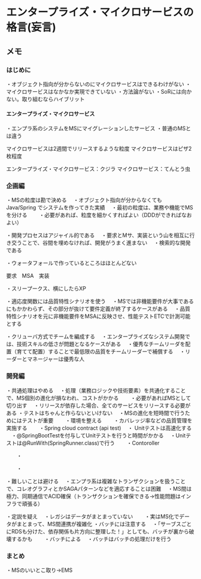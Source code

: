 # エンタープライズ・マイクロサービスの格言(妄言)

##  メモ

### はじめに
・オブジェクト指向が分からないのにマイクロサービスはできるわけがない
・マイクロサービスはなかなか実現できていない
・方法論がない
・SoRには向かない。取り組むならハイブリット

####  エンタープライズ・マイクロサービス
・エンプラ系のシステムをMSにマイグレーションしたサービス
・普通のMSとは違う


マイクロサービスは2週間でリリースするような粒度
マイクロサービスはピザ2枚程度

エンタープライズ・マイクロサービス：クジラ
マイクロサービス：てんとう虫

###  企画編
・MSの粒度は勘で決める
　・オブジェクト指向が分からなくてもJava/Spring でシステムを作ってきた実績
　・最初の粒度は、業務や機能でMSを分ける
　　・必要があれば、粒度を細かくすればよい（DDDができればなおよい）

・開発プロセスはアジャイル的である
　・要求とMサ、実装という山を相互に行き交うことで、谷間を埋めなければ、開発がうまく進まない
　・検索的な開発である

・ウォータフォールで作っているところはほとんどない

要求　MSA　実装

・スリープークス、横にしたらXP

・適応度関数には品質特性シナリオを使う
　・MSでは非機能要件が大事であるにもかかわらず、その部分が抜けて要件定義が終了するケースがある
　・品質特性シナリオを元に非機能要件をMSAに反映させ、性能テストETCで計測可能とする

・クリューバ方式でチームを編成する
　・エンタープライズなシステム開発では、技術スキルの低さが問題となるケースがある
　・優秀なチームリーダを配置（育てて配置）することで最低限の品質をチームリーダーで補償する
　・リーダーとマネージャーは優秀な人

### 開発編
・共通処理はやめる
　・処理（業務ロジックや技術要素）を共通化することで、MS個別の進化が損なわれ、コストがかかる
　　・必要があればMSとして切り出す
　・リリースが依存した場合、全てのサービスをリリースする必要がある
・テストはちゃんと作らないといけない
　・MSの進化を短時間で行うためにはテストが重要
　　・環境を整える
　　・カバレッジ率などの品質管理を実施する
　　・Spring cloud contract (api test)　
・ Unitテストは高速化する
　・@SpringBootTestを付与してUnitテストを行うと時間がかかる
　・Unitテストは@RunWith(SpringRunner.class)で行う
　　・Contoroller

　　・

　　・

・難しいことは避ける
　・エンプラ系は複雑なトランザクションを扱うことで、コレオグラフィとかSAGAパターンなどを適応することは困難
　・MS間は極力、同期通信でACID確保（トランザクションを確保できる→性能問題はインフラで頑張る）

・定説を疑え
　・レガシはデータがまとまっていない
　　・実はMS化でデータがまとまって、MS間連携が複雑化
・バッチには注意する
　・「サーブスごとにRDSも分けた、依存関係も片方向に整理した！」としても、バッチが裏から破壊するかも
　　・バッチによる
　・バッチはバッチの処理だけを行う

### まとめ
・MSのいいとこ取り→EMS















